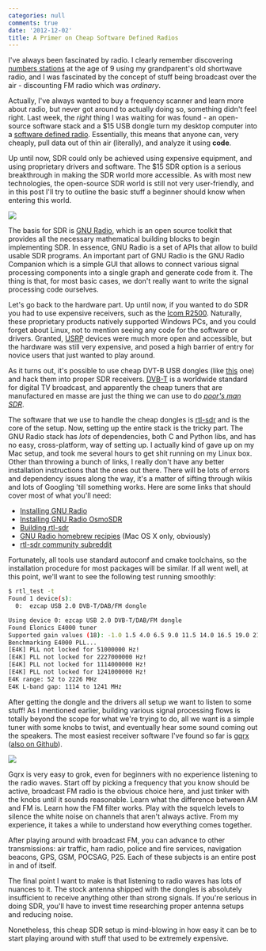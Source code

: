 ```yaml
---
categories: null
comments: true
date: '2012-12-02'
title: A Primer on Cheap Software Defined Radios
---
```


I've always been fascinated by radio. I clearly remember discovering [numbers stations](https://en.wikipedia.org/wiki/Numbers_station) at the age of 9 using my grandparent's old shortwave radio, and I was fascinated by the concept of stuff being broadcast over the air - discounting FM radio which was *ordinary*.

Actually, I've always wanted to buy a frequency scanner and learn more about radio, but never got around to actually doing so, something didn't feel right. Last week, the *right* thing I was waiting for was found - an open-source software stack and a $15 USB dongle turn my desktop computer into a [software defined radio](https://en.wikipedia.org/wiki/Software-defined_radio). Essentially, this means that anyone can, very cheaply, pull data out of thin air (literally), and analyze it using **code**.

Up until now, SDR could only be achieved using expensive equipment, and using proprietary drivers and software. The $15 SDR option is a serious breakthrough in making the SDR world more accessible. As with most new technologies, the open-source SDR world is still not very user-friendly, and in this post I'll try to outline the basic stuff a beginner should know when entering this world.

![](https://voltar.org/gnuradio/mixer_diagram.grc.png)

The basis for SDR is [GNU Radio](http://gnuradio.org/redmine/projects/gnuradio/wiki), which is an open source toolkit that provides all the necessary mathematical building blocks to begin implementing SDR. In essence, GNU Radio is a set of APIs that allow to build usable SDR programs. An important part of GNU Radio is the GNU Radio Companion which is a simple GUI that allows to connect various signal processing components into a single graph and generate code from it. The thing is that, for most basic cases, we don't really want to write the signal processing code ourselves.

Let's go back to the hardware part. Up until now, if you wanted to do SDR you had to use expensive receivers, such as the [Icom R2500](http://www.universal-radio.com/catalog/widerxvr/2500.html). Naturally, these proprietary products natively supported Windows PCs, and you could forget about Linux, not to mention seeing any code for the software or drivers. Granted, [USRP](https://en.wikipedia.org/wiki/Universal_Software_Radio_Peripheral) devices were much more open and accessible, but the hardware was still very expensive, and posed a high barrier of entry for novice users that just wanted to play around.

As it turns out, it's possible to use cheap DVT-B USB dongles (like [this](https://dx.com/p/mini-dvb-t-digital-tv-usb-2-0-dongle-with-fm-dab-remote-controller-844092096) one) and hack them into proper SDR receivers. [DVB-T](https://en.wikipedia.org/wiki/DVB-T) is a worldwide standard for digital TV broadcast, and apparently the cheap tuners that are manufactured en masse are just the thing we can use to do [*poor's man SDR*](http://thread.gmane.org/gmane.linux.drivers.video-input-infrastructure/44461/focus=44461).

The software that we use to handle the cheap dongles is [rtl-sdr](http://sdr.osmocom.org/trac/wiki/rtl-sdr) and is the core of the setup. Now, setting up the entire stack is the tricky part. The GNU Radio stack has *lots* of dependencies, both C and Python libs, and has no easy, cross-platform, way of setting up. I actually kind of gave up on my Mac setup, and took me several hours to get shit running on my Linux box. Other than throwing a bunch of links, I really don't have any better installation instructions that the ones out there. There will be lots of errors and dependency issues along the way, it's a matter of sifting through wikis and lots of Googling 'till something works. Here are some links that should cover most of what you'll need:

- [Installing GNU Radio](http://gnuradio.org/redmine/projects/gnuradio/wiki/InstallingGR)
- [Installing GNU Radio OsmoSDR](http://sdr.osmocom.org/trac/wiki/GrOsmoSDR)
- [Building rtl-sdr](http://sdr.osmocom.org/trac/wiki/rtl-sdr#Buildingthesoftware)
- [GNU Radio homebrew recipies](https://github.com/titanous/homebrew-gnuradio) (Mac OS X only, obviously)
- [rtl-sdr community subreddit](http://www.reddit.com/r/rtlsdr/)

Fortunately, all tools use standard autoconf and cmake toolchains, so the installation procedure for most packages will be similar. If all went well, at this point, we'll want to see the following test running smoothly:

```bash
$ rtl_test -t
Found 1 device(s):
  0:  ezcap USB 2.0 DVB-T/DAB/FM dongle

Using device 0: ezcap USB 2.0 DVB-T/DAB/FM dongle
Found Elonics E4000 tuner
Supported gain values (18): -1.0 1.5 4.0 6.5 9.0 11.5 14.0 16.5 19.0 21.5 24.0 29.0 34.0 42.0 43.0 45.0 47.0 49.0
Benchmarking E4000 PLL...
[E4K] PLL not locked for 51000000 Hz!
[E4K] PLL not locked for 2227000000 Hz!
[E4K] PLL not locked for 1114000000 Hz!
[E4K] PLL not locked for 1241000000 Hz!
E4K range: 52 to 2226 MHz
E4K L-band gap: 1114 to 1241 MHz
```

After getting the dongle and the drivers all setup we want to listen to some stuff! As I mentioned earlier, building various signal processing flows is totally beyond the scope for what we're trying to do, all we want is a simple tuner with some knobs to twist, and eventually hear some sound coming out the speakers. The most easiest receiver software I've found so far is [gqrx](http://www.oz9aec.net/index.php/gnu-radio/gqrx-sdr) ([also on Github](https://github.com/csete/gqrx)).

![](https://farm9.staticflickr.com/8027/7144857315_4632536298_z.jpg)

Gqrx is very easy to grok, even for beginners with no experience listening to the radio waves. Start off by picking a frequency that you know should be active, broadcast FM radio is the obvious choice here, and just tinker with the knobs until it sounds reasonable. Learn what the difference between AM and FM is. Learn how the FM filter works. Play with the squelch levels to silence the white noise on channels that aren't always active. From my experience, it takes a while to understand how everything comes together.

After playing around with broadcast FM, you can advance to other  transmissions: air traffic, ham radio, police and fire services, navigation beacons, GPS, GSM, POCSAG, P25. Each of these subjects is an entire post in and of itself.

The final point I want to make is that listening to radio waves has lots of nuances to it. The stock antenna shipped with the dongles is absolutely insufficient to receive anything other than strong signals. If you're serious in doing SDR, you'll have to invest time researching proper antenna setups and reducing noise.

Nonetheless, this cheap SDR setup is mind-blowing in how easy it can be to start playing around with stuff that used to be extremely expensive.